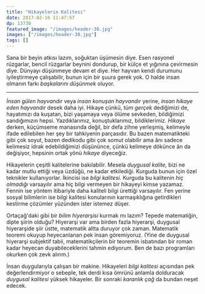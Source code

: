 ```yaml
---
title: "Hikayelerin Kalitesi"
date: 2017-02-16 11:47:57
dp: 13730
featured_image: "/images/header-30.jpg"
images: ["/images/header-30.jpg"]
tags: []
---
```




Sana bir beyin atkısı lazım, soğuktan üşümesin diye. Esen rasyonel rüzgarlar,
bencil rüzgarlar beynini dondurup, bir külçe et yığınına çevirmesin
diye. Dünyayı düşünmeye devam et diye. Her hayvan kendi durumunu iyileştirmeye
çalışabilir, bunun için bir şuura gerek yok. O halde insan olmanın farkı
*başkalarını düşünmek* oluyor. 

---------

*İnsan gülen hayvandır* veya *insan konuşan hayvandır* yerine, *insan hikaye
eden hayvandır* desek daha iyi. Hikaye çünkü, tüm *gerçek* dediğimizi de,
hayatımızı da kuşatan, bizi yaşamaya veya ölüme sevkeden, bildiğimizi
sandığımızın hepsi. Yazdıklarımız, konuştuklarımız, bildiklerimiz. *Hikaye*
derken, küçümseme manasında değil, bir defa zihne yerleşmiş, kelimeyle ifade
edilebilen her şey bir tahkiyenin parçasıdır. Bu bazen matematikteki gibi çok
soyut, bazen dedikodu gibi çok somut olabilir ama ânı sadece kelimesiz idrak
edebildiğimizi düşününce, çünkü kelimeye dökünce ân da değişiyor, hepsinin ortak
yönü *hikaye* diyeceğiz. 

Hikayelerin çeşitli kalitelerine bakılabilir. Mesela *duygusal kalite,* bizi ne
kadar mutlu ettiği veya üzdüğü, ne kadar etkilediği. Kurguda bunun için özel
teknikler kullanıyorlar. İkincisi ise *bilgi kalitesi.* Kurguda bu kalitenin
*hiç olmadığı* varsayılır ama hiç bilgi vermeyen bir hikayeyi kimse
yazamaz. Fennin ise yöntem itibariyle daha kaliteli bilgi ürettiği
varsayılır. Fen yerine sosyal bilimlerin ise bilgi kalitesi konularının
karmaşıklığına getirdikleri kestirme çözümler yüzünden ister istemez düşer. 

Ortaçağ'daki gibi bir *bilim hiyerarşisi* kurmak mı lazım? Tepede matematiğin,
dipte şiirin olduğu? Hiyerarşi var ama birden fazla hiyerarşi, duygusal
hiyerarşide şiir üstte, matematik altta duruyor çok zaman. Matematik teoremi
okuyup heyecanlanan pek insan göremiyoruz. (Yine de duygusal hiyerarşi subjektif
tabii, matematikçilerin bir teoremin isbatından bir roman kadar heyecan
duyabileceklerini tahmin ediyorum. Ben de bazı programları okurken çok zevk
alırım.)

İnsan duygularıyla çalışan bir makine. Hikayeleri *bilgi kalitesi* açısından pek
değerlendirmiyor o sebeple, tek derdi kısa ömrünü anlamla dolduracak *duygusal
kalitesi* yüksek hikayeler. Bir sonraki *karanlık çağ* da bundan neşet edecek. 



